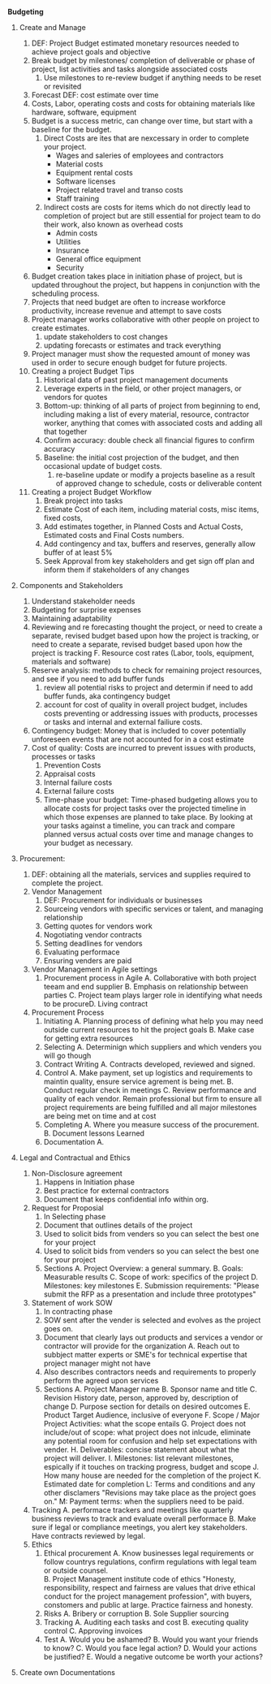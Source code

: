 **Budgeting**
1. Create and Manage
	1. DEF: Project Budget estimated monetary resources needed to achieve project goals and objective
	2. Break budget by milestones/ completion of deliverable or phase of project, list activities and tasks alongside associated costs
		1. Use milestones to re-review budget if anything needs to be reset or revisited 
	3. Forecast DEF: cost estimate over time
	4. Costs, Labor, operating costs and costs for obtaining materials like hardware, software, equipment 
	5. Budget is a success metric, can change over time, but start with a baseline for the budget.
		1. Direct Costs are ites that are nexcessary in order to complete your project.
			- Wages and saleries of employees and contractors
			- Material costs
			- Equipment rental costs
			- Software licenses
			- Project related travel and transo costs
			- Staff training
		2. Indirect costs are costs for items which do not directly lead to completion of project but are still essential for project team to do their work, also known as overhead costs
			- Admin costs
			- Utilities
			- Insurance
			- General office equipment
			- Security
	6. Budget creation takes place in initiation phase of project, but is updated throughout the project, but happens in conjunction with the scheduling process.
	7. Projects that need budget are often to increase workforce productivity, increase revenue and attempt to save costs
	7. Project manager works collaborative with other people on project to create estimates. 
		1. update stakeholders to cost changes
		2. updating forecasts or estimates and track everything
	8. Project manager must show the requested amount of money was used in order to secure enough budget for future projects. 
	9. Creating a project Budget Tips
		1. Historical data of past project management documents
		2. Leverage experts in the field, or other project managers, or vendors for quotes
		3. Bottom-up: thinking of all parts of project from beginning to end, including making a list of every material, resource, contractor worker, anything that comes with associated costs and adding all that together
		4. Confirm accuracy: double check all financial figures to confirm accuracy
		5. Baseline: the initial cost projection of the budget, and then occasional update of budget costs. 
			1. re-baseline update or modify a projects baseline as a result of approved change to schedule, costs or deliverable content
	10. Creating a project Budget Workflow
		1. Break project into tasks 
		2. Estimate Cost of each item, including material costs, misc items, fixed costs, 
		3. Add estimates together, in Planned Costs and Actual Costs, Estimated costs and Final Costs numbers.
		4. Add contingency and tax, buffers and reserves, generally allow buffer of at least 5%
		5. Seek Approval from key stakeholders and get sign off plan and inform them if stakeholders of any changes
2. Components and Stakeholders
	1. Understand stakeholder needs
	2. Budgeting for surprise expenses
	3. Maintaining adaptability
	4. Reviewing and re forecasting thought the project, or need to create a separate, revised budget  based upon how the project is tracking, or need to create a separate, revised budget  based upon how the project is tracking F. Resource cost rates (Labor, tools, equipment, materials and software)
	5. Reserve analysis: methods to check for remaining project resources, and see if you need to add buffer funds
		1. review all potential risks to project and determin if need to add buffer funds, aka contingency budget 
		2. account for cost of quality in overall project budget, includes costs preventing or addressing issues with products, processes or tasks and internal and external failiure costs. 
	6. Contingency budget: Money that is included to cover potentially unforeseen events that are not accounted for in a cost estimate
	7. Cost of quality: Costs are incurred to prevent issues with products, processes or tasks
		1. Prevention Costs
		2. Appraisal costs
		3. Internal failure costs
		4. External failure costs
		5. Time-phase your budget: Time-phased budgeting allows you to allocate costs for project tasks over the projected timeline in which those expenses are planned to take place. By looking at your tasks against a timeline, you can track and compare planned versus actual costs over time and manage changes to your budget as necessary.
3. Procurement:
	1. DEF: obtaining all the materials, services and supplies required to complete the project.
	2. Vendor Management 
		1. DEF: Procurement for individuals or businesses 
		2. Sourceing vendors with specific services or talent, and managing relationship
		3. Getting quotes for vendors work
		4. Nogotiating vendor contracts
		5. Setting deadlines for vendors
		6. Evaluating performace
		7. Ensuring venders are paid
	3. Vendor Management in Agile settings
		1. Procurement process in Agile
			A. Collaborative with both project teeam and end supplier
			B. Emphasis on relationship between parties
			C. Project team plays larger role in identifying what needs to be procureD. Living contract 
	4. Procurement Process
		1. Initiating 
			A. Planning process of defining what help you may need outside current resources to hit the project goals
			B. Make case for getting extra resources
		2. Selecting 
			A. Determinign which suppliers and which venders you will go though
		3. Contract Writing
			A. Contracts developed, reviewed and signed. 
		4. Control
			A. Make payment, set up logistics and requirements to maintin quality, ensure service agrement is being met. 
			B. Conduct regular check in meetings
			C. Review performance and quality of each vendor. Remain professional but firm to ensure all project requirements are being fulfilled and all major milestones are being met on time and at cost
		5. Completing
			A. Where you measure success of the procurement.
			B. Document lessons Learned
		6. Documentation 
			A. 
5. Legal and Contractual and Ethics
	1. Non-Disclosure agreement
		1. Happens in Initiation phase
		2. Best practice for external contractors
		3. Document that keeps confidential info within org.
	2. Request for Proposial
		1. In Selecting phase
		2. Document that outlines details of the project
		3. Used to solicit bids from venders so you can select the best one for your project
		4. Used to solicit bids from venders so you can select the best one for your project
		5. Sections
			A. Project Overview: a general summary. 
			B. Goals: Measurable results 
			C. Scope of work: specifics of the project
			D. Milestones: key milestones
			E. Submission requirements: "Please submit the RFP as a presentation and include three prototypes"
	3. Statement of work SOW
		1. In contracting phase
		2. SOW sent after the vender is selected and evolves as the project goes on.
		3. Document that clearly lays out products and services a vendor or contractor will provide for the organization
			A. Reach out to subbject matter experts or SME's for technical expertise that project manager might not have
		4. Also describes contractors needs and requirements to properly perform the agreed upon services
		5. Sections
			A. Project Manager name
			B. Sponsor name and title
			C. Revision History date, person, approved by, description of change
			D. Purpose section for details on desired outcomes
			E. Product Target Audience, inclusive of everyone
			F. Scope / Major Project Activities: what the scope entails
			G. Project does not include/out of scope: what project does not inlcude, eliminate any potential room for confusion and help set expectations with vender. 
			H. Deliverables: concise statement about what the project will deliver. 
			I. Milestones: list relevant milestones, espically if it touches on tracking progress, budget and scope
			J. How many house are needed for the completion of the project
			K. Estimated date for completion
			L: Terms and conditions and any other disclamers "Revisions may take place as the project goes on."
			M: Payment terms: when the suppliers need to be paid.
	4. Tracking 
		A. performace trackers and meetings like quarterly business reviews to track and evaluate overall performace 
		B. Make sure if legal or compliance meetings, you alert key stakeholders. Have contracts reviewed by legal.
	5. Ethics
		1. Ethical procurement
			A. Know businesses legal requirements or follow countrys regulations, confirm regulations with legal team or outside counsel.  
			B. Project Management institute code of ethics "Honesty, responsibility, respect and fairness are values that drive ethical conduct for the project management profession", with buyers, constomers and public at large. Practice fairness and honesty. 
		2. Risks
			A. Bribery or corruption
			B. Sole Supplier sourcing 
		3. Tracking
			A. Auditing each tasks and cost
			B. executing quality control
			C. Approving invoices
		4. Test
			A. Would you be ashamed?
			B. Would you want your friends to know?
			C. Would you face legal action?
			D. Would your actions be justified?
			E. Would a negative outcome be worth your actions?


6. Create own Documentations
